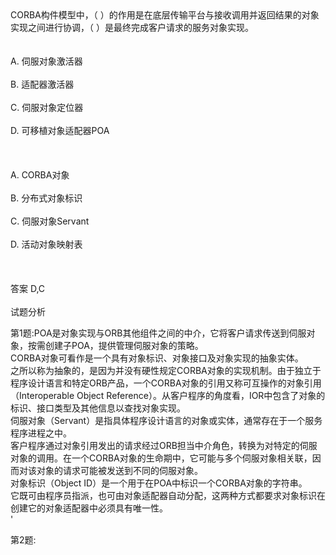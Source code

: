 <div class="detail lh2">CORBA构件模型中，（  ）的作用是在底层传输平台与接收调用并返回结果的对象实现之间进行协调，（  ）是最终完成客户请求的服务对象实现。<br/><br/><br/>A. 伺服对象激活器<br/><br/>B. 适配器激活器<br/><br/>C. 伺服对象定位器<br/><br/>D. 可移植对象适配器POA<br/><br/><br/><br/>A. CORBA对象<br/><br/>B. 分布式对象标识<br/><br/>C. 伺服对象Servant<br/><br/>D. 活动对象映射表<br/><br/><br/><br/>答案 D,C<br/><br/>试题分析<br/><p>第1题:POA是对象实现与ORB其他组件之间的中介，它将客户请求传送到伺服对象，按需创建子POA，提供管理伺服对象的策略。<br/>
CORBA对象可看作是一个具有对象标识、对象接口及对象实现的抽象实体。<br/>
之所以称为抽象的，是因为并没有硬性规定CORBA对象的实现机制。由于独立于程序设计语言和特定ORB产品，一个CORBA对象的引用又称可互操作的对象引用（Interoperable Object Reference）。从客户程序的角度看，IOR中包含了对象的标识、接口类型及其他信息以查找对象实现。<br/>
伺服对象（Servant）是指具体程序设计语言的对象或实体，通常存在于一个服务程序进程之中。<br/>
客户程序通过对象引用发出的请求经过ORB担当中介角色，转换为对特定的伺服对象的调用。在一个CORBA对象的生命期中，它可能与多个伺服对象相关联，因而对该对象的请求可能被发送到不同的伺服对象。<br/>
对象标识（Object ID）是一个用于在POA中标识一个CORBA对象的字符串。<br/>
它既可由程序员指派，也可由对象适配器自动分配，这两种方式都要求对象标识在创建它的对象适配器中必须具有唯一性。<br/>'</p><p>第2题:</p><p><br/></p></div>
